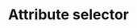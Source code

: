 ---
title: "Attribute selector"
description: "The attribute selector (`[attr]`) targets elements with this specific attribute."
category: css
last_test_date: "2020-12-15"
test_url: "/tests/css-selectors-attribute.html"
test_results_url: "https://app.emailonacid.com/app/acidtest/xHppIhPmgvxZQPvA3geS9WGCicLxVuR87NTZu70eWaAF8/list"
stats: {
    apple-mail: {
        macos: {
            "14.0":"y"
        },
        ios: {
            "14.3":"y"
        }
    },
    gmail: {
        desktop-webmail: {
            "2020-12":"a #5",
            "2023-02":"a #5"
        },
        ios: {
            "2020-12":"a #5 #6",
            "2023-02":"a #5 #6"
        },
        android: {
            "2020-12":"a #5 #6",
            "2023-02":"a #5 #6"
        },
        mobile-webmail: {
            "2020-02": "n"
        }
    },
    orange: {
        desktop-webmail: {
            "2020-12":"y",
            "2021-03":"y"
        },
        ios: {
            "2020-12":"y"
        },
        android: {
            "2020-12":"y"
        }
    },
    outlook: {
        windows: {
            "2007":"n",
            "2010":"n",
            "2013":"n",
            "2016":"n",
            "2019":"n"
        },
        windows-mail: {
            "2020-12":"n"
        },
        macos: {
            "2011":"y",
            "2016":"y"
        },
        outlook-com: {
            "2020-12":"a #1 #2 #3"
        },
        ios: {
            "2020-12":"a #1 #2"
        },
        android: {
            "2020-12":"a #1 #2"
        }
    },
    samsung-email: {
        android: {
            "6.0":"y"
        }
    },
    sfr: {
        desktop-webmail: {
            "2020-12":"y"
        },
        ios: {
            "2020-12":"n"
        },
        android: {
            "2020-12":"n"
        }
    },
    thunderbird: {
        macos: {
            "78.5":"y"
        }
    },
    aol: {
        desktop-webmail: {
            "2020-12":"a #4"
        },
        ios: {
            "2020-12":"a #4"
        },
        android: {
            "2020-12":"a #4"
        }
    },
    yahoo: {
        desktop-webmail: {
            "2020-12":"a #4"
        },
        ios: {
            "2020-12":"a #4"
        },
        android: {
            "2020-12":"a #4"
        }
    },
    protonmail: {
        desktop-webmail: {
            "2020-03":"n"
        },
        ios: {
            "2020-03":"n"
        },
        android: {
            "2020-03":"n"
        }
    },
    hey: {
        desktop-webmail: {
            "2020-06":"y"
        }
    },
    mail-ru: {
        desktop-webmail: {
            "2020-10":"a #4"
        }
    },
    fastmail: {
        desktop-webmail: {
            "2021-07": "y"
        }
    },
    laposte: {
        desktop-webmail: {
            "2021-08": "y"
        }
    },
    gmx: {
        desktop-webmail: {
            "2022-06": "n"
        },
        ios: {
            "2022-06":"y"
        },
        android: {
            "2022-06":"y"
        }
    },
    web-de: {
        desktop-webmail: {
            "2022-06": "n"
        },
        ios: {
            "2022-06":"y"
        },
        android: {
            "2022-06":"y"
        }
    },
    ionos-1and1: {
        desktop-webmail: {
            "2022-06": "n"
        },
        android: {
            "2022-06":"y"
        }
    }
}
notes: "This page reflects support for different syntaxes: `[attr]`, `[attr=\"value\"]`, `[attr~=\"value\"]`, `[attr|=\"value\"]`, `[attr^=\"value\"]`, `[attr$=\"value\"]`, `[attr*=\"value\"]`."
notes_by_num: {
    "1": "Partial. Can not be used with a class selector (`.test[class]`). Must be used solo (`[class]`) or with an element selector (`td[class]`).",
    "2": "Partial. Only supports `[attr]`, `[attr=value]`, `[attr~=value]`, `[attr|=value]` syntaxes.",
    "3": "Buggy. A `class=\"test\"` in the HTML is prefixed `class=\"x_test\"`, but an attribute selector stays unprefixed `[class=\"test\"]`.",
    "4": "Partial. Only supports `[attr=value]` syntax.",
    "5": "Partial. Only supports `[attr~=value]` syntax. Only `class` as an attribute name is known to be supported.",
    "6": "Partial. Doesn't work with Non Gmail Accounts."
}
links: {
    "Can I use: CSS 2.1 selectors":"https://caniuse.com/css-sel2",
    "MDN: attribute selectors":"https://developer.mozilla.org/en-US/docs/Web/CSS/Attribute_selectors"
}
---